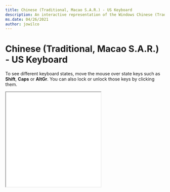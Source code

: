 ```yaml
---
title: Chinese (Traditional, Macao S.A.R.) - US Keyboard
description: An interactive representation of the Windows Chinese (Traditional, Macao S.A.R.) - USKeyboard. To see different keyboard states, click or move the mouse over the state keys.
ms.date: 04/26/2021
author: jowilco
---
```


# Chinese (Traditional, Macao S.A.R.) - US Keyboard

To see different keyboard states, move the mouse over state keys such as **Shift**, **Caps** or **AltGr**. You can also lock or unlock those keys by clicking them.

<iframe src="kbdus_6.html" height="300"></iframe>
